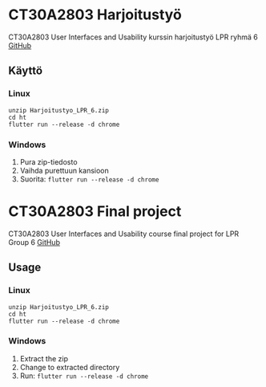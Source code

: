 # CT30A2803 Harjoitustyö

CT30A2803 User Interfaces and Usability kurssin harjoitustyö LPR ryhmä 6
[GitHub](https://github.com/hautaniemip/CT30A2803-HT)

## Käyttö

### Linux

    unzip Harjoitustyo_LPR_6.zip
    cd ht
    flutter run --release -d chrome

### Windows

1. Pura zip-tiedosto
2. Vaihda purettuun kansioon
3. Suorita:
`flutter run --release -d chrome`



# CT30A2803 Final project

CT30A2803 User Interfaces and Usability course final project for LPR Group 6
[GitHub](https://github.com/hautaniemip/CT30A2803-HT)

## Usage

### Linux

    unzip Harjoitustyo_LPR_6.zip
    cd ht
    flutter run --release -d chrome

### Windows

1. Extract the zip
2. Change to extracted directory
3. Run:
`flutter run --release -d chrome`